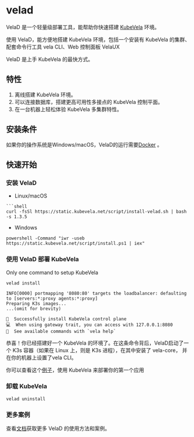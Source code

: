# velad

VelaD 是一个轻量级部署工具，能帮助你快速搭建 [KubeVela](https://github.com/kubevela/kubevela) 环境。

使用 VelaD，能方便地搭建 KubeVela 环境，包括一个安装有 KubeVela 的集群、配套命令行工具 vela CLI、Web 控制面板 VelaUX

VelaD 是上手 KubeVela 的最快方式。

## 特性

1. 离线搭建 KubeVela 环境。
2. 可以连接数据库，搭建更高可用性多接点的 KubeVela 控制平面。
3. 在一台机器上轻松体验 KubeVela 多集群特性。

## 安装条件

如果你的操作系统是Windows/macOS，VelaD的运行需要[Docker](https://www.docker.com/products/docker-desktop/) 。

## 快速开始

### 安装 VelaD

- Linux/macOS
```shell
```shell
curl -fsSl https://static.kubevela.net/script/install-velad.sh | bash -s 1.3.5
```

- Windows
```shell
powershell -Command "iwr -useb https://static.kubevela.net/script/install.ps1 | iex"
```

### 使用 VelaD 部署 KubeVela

Only one command to setup KubeVela

```shell
velad install
```
```shell
INFO[0000] portmapping '8080:80' targets the loadbalancer: defaulting to [servers:*:proxy agents:*:proxy] 
Preparing K3s images...
...(omit for brevity)

🚀  Successfully install KubeVela control plane
💻  When using gateway trait, you can access with 127.0.0.1:8080
🔭  See available commands with `vela help`
```
恭喜！你已经搭建好一个 KubeVela 的环境了。在这条命令背后，VelaD启动了一个 K3s 容器（如果在 Linux 上，则是 K3s 进程），在其中安装了 vela-core，
并在你的机器上设置了vela CLI。

你可以查看这个[例子](01.simple.md)，使用 KubeVela 来部署你的第一个应用

### 卸载 KubeVela

```shell
velad uninstall
```

### 更多案例

查看[文档](../docs)获取更多 VelaD 的使用方法和案例。
